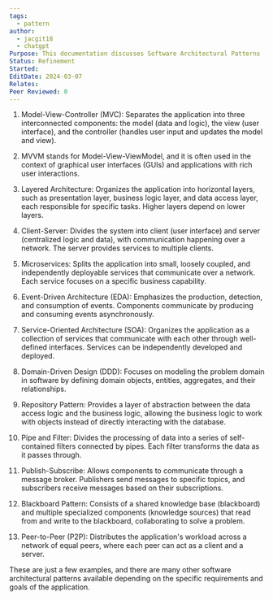 ```yaml
---
tags:
  - pattern
author:
  - jacgit18
  - chatgpt
Purpose: This documentation discusses Software Architectural Patterns
Status: Refinement
Started: 
EditDate: 2024-03-07
Relates: 
Peer Reviewed: 0
---
```

1. Model-View-Controller (MVC): Separates the application into three interconnected components: the model (data and logic), the view (user interface), and the controller (handles user input and updates the model and view).
2. MVVM stands for Model-View-ViewModel, and it is often used in the context of graphical user interfaces (GUIs) and applications with rich user interactions.

3. Layered Architecture: Organizes the application into horizontal layers, such as presentation layer, business logic layer, and data access layer, each responsible for specific tasks. Higher layers depend on lower layers.

4. Client-Server: Divides the system into client (user interface) and server (centralized logic and data), with communication happening over a network. The server provides services to multiple clients.

5. Microservices: Splits the application into small, loosely coupled, and independently deployable services that communicate over a network. Each service focuses on a specific business capability.

6. Event-Driven Architecture (EDA): Emphasizes the production, detection, and consumption of events. Components communicate by producing and consuming events asynchronously.

7. Service-Oriented Architecture (SOA): Organizes the application as a collection of services that communicate with each other through well-defined interfaces. Services can be independently developed and deployed.

8. Domain-Driven Design (DDD): Focuses on modeling the problem domain in software by defining domain objects, entities, aggregates, and their relationships.

9. Repository Pattern: Provides a layer of abstraction between the data access logic and the business logic, allowing the business logic to work with objects instead of directly interacting with the database.

10. Pipe and Filter: Divides the processing of data into a series of self-contained filters connected by pipes. Each filter transforms the data as it passes through.

11. Publish-Subscribe: Allows components to communicate through a message broker. Publishers send messages to specific topics, and subscribers receive messages based on their subscriptions.

12. Blackboard Pattern: Consists of a shared knowledge base (blackboard) and multiple specialized components (knowledge sources) that read from and write to the blackboard, collaborating to solve a problem.

13. Peer-to-Peer (P2P): Distributes the application's workload across a network of equal peers, where each peer can act as a client and a server.

These are just a few examples, and there are many other software architectural patterns available depending on the specific requirements and goals of the application.